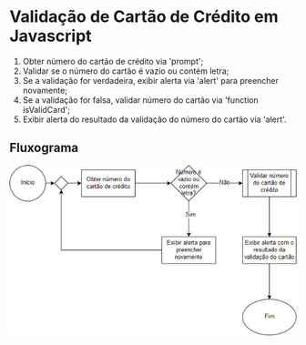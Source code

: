 Validação de Cartão de Crédito em Javascript
===============================================

1. Obter número do cartão de crédito via 'prompt';
2. Validar se o número do cartão é vazio ou contém letra;
3. Se a validação for verdadeira, exibir alerta via 'alert' para preencher novamente;
4. Se a validação for falsa, validar número do cartão via 'function isValidCard';
5. Exibir alerta do resultado da validação do número do cartão via 'alert'.

Fluxograma
-----------------------------------------------
![Fluxograma](Fluxograma-CartaodeCredito-Sprint1.jpg "Fluxograma")
